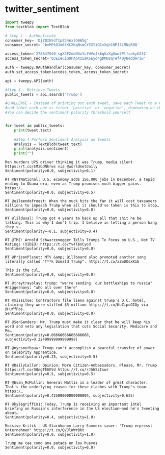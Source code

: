 # twitter_sentiment



```python
import tweepy
from textblob import TextBlob
```


```python
# Step 1 - Authenticate
consumer_key= 'DjZQINSdfCpZ54nxlG6W5g'
consumer_secret= 'bvMPkOJo65KCXKqNsmCYEXYiGCvXqh1NPI7iMNqR9Q'

access_token='278647040-sgX4F2mbN4xYcfWVmJk6qGaXg8uu7PlfsokyU231'
access_token_secret='Q3EIeuiG0PAoXzSaK6Eyd4gDMD8qTef40yNeddAriw'

auth = tweepy.OAuthHandler(consumer_key, consumer_secret)
auth.set_access_token(access_token, access_token_secret)

api = tweepy.API(auth)
```


```python
#Step 3 - Retrieve Tweets
public_tweets = api.search('Trump')
```


```python
#CHALLENGE - Instead of printing out each tweet, save each Tweet to a CSV file
#and label each one as either 'positive' or 'negative', depending on the sentiment 
#You can decide the sentiment polarity threshold yourself


for tweet in public_tweets:
    print(tweet.text)
    
    #Step 4 Perform Sentiment Analysis on Tweets
    analysis = TextBlob(tweet.text)
    print(analysis.sentiment)
    print("")
```

    Man murders UPS driver thinking it was Trump, media silent https://t.co/EMzbdNkrws via @worldnetdaily
    Sentiment(polarity=0.0, subjectivity=0.1)
    
    RT @NYTNational: U.S. economy adds 156,000 jobs in December, a tepid ending to Obama era, even as Trump promises much bigger gains. https:/…
    Sentiment(polarity=0.0, subjectivity=0.5)
    
    RT @eileendefreest: When the muck hits the fan it will cost taxpayers millions to impeach Trump when all it should've taken is this to stop…
    Sentiment(polarity=0.0, subjectivity=0.0)
    
    RT @lilduval: Trump got 4 years to back up all that shit he be talking. This is why I don't trip. I believe in letting a person hang they s…
    Sentiment(polarity=-0.1, subjectivity=0.4)
    
    RT @TMZ: Arnold Schwarzenegger Tells Trumps To Focus on U.S., Not TV Ratings (VIDEO) https://t.co/Yv4lbnCyod
    Sentiment(polarity=0.0, subjectivity=0.0)
    
    RT @PrisonPlanet: MTV &amp; Billboard also promoted another song literally called "f**k Donald Trump". https://t.co/xZwDOdxK1b
    
    This is the cul…
    Sentiment(polarity=0.0, subjectivity=0.0)
    
    RT @traytrayolay: trump: "we're sending  our battleships to russia"
    #niggernavy: "who all over there"
    Sentiment(polarity=0.0, subjectivity=0.0)
    
    RT @missLtoe: Contractors file liens against trump's D.C. hotel, claiming they were stiffed $5 million https://t.co/KuZipoGIQy via @HuffPos…
    Sentiment(polarity=0.0, subjectivity=0.0)
    
    RT @SenSanders: Mr. Trump must make it clear that he will keep his word and veto any legislation that cuts Social Security, Medicare and Me…
    Sentiment(polarity=0.06666666666666668, subjectivity=0.22499999999999998)
    
    RT @nycsouthpaw: Trump can't accomplish a peaceful transfer of power on Celebrity Apprentice.
    Sentiment(polarity=0.25, subjectivity=0.5)
    
    RT @DailyCaller: Opinion: More Citizen-Ambassadors, Please, Mr. Trump https://t.co/0QngTEGEVd https://t.co/rJhhSzIswz
    Sentiment(polarity=0.5, subjectivity=0.5)
    
    RT @Evan_McMullin: General Mattis is a leader of great character. That's the underlying reason for these clashes with Trump's team. https:/…
    Sentiment(polarity=0.42500000000000004, subjectivity=0.625)
    
    RT @kylegriffin1: Today, Trump is receiving an important intel briefing on Russia's interference in the US election—and he's tweeting about…
    Sentiment(polarity=0.4, subjectivity=1.0)
    
    Massive Kritik - US-Starökonom Larry Summers sauer: "Trump erpresst Unternehmen" https://t.co/QVJlWWrBkt
    Sentiment(polarity=0.0, subjectivity=1.0)
    
    Trump me cae como una patada en los huevos
    Sentiment(polarity=0.0, subjectivity=0.0)
    
    


```python

```